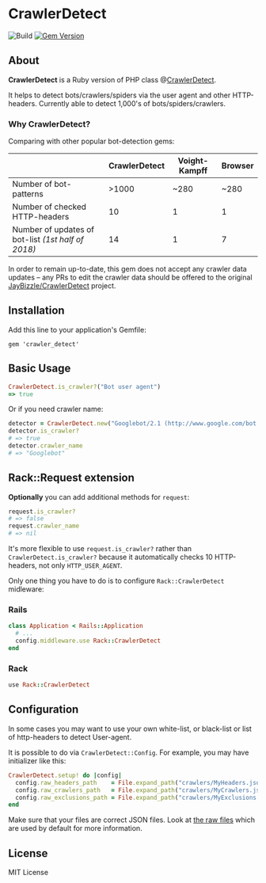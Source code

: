 # CrawlerDetect  
  
![Build](https://github.com/loadkpi/crawler_detect/workflows/build/badge.svg?branch=master) [![Gem Version](https://badge.fury.io/rb/crawler_detect.svg)](https://badge.fury.io/rb/crawler_detect)

## About
**CrawlerDetect** is a Ruby version of PHP class @[CrawlerDetect](https://github.com/JayBizzle/Crawler-Detect). 

It helps to detect  bots/crawlers/spiders via the user agent and other HTTP-headers. Currently able to detect 1,000's of bots/spiders/crawlers.
### Why CrawlerDetect?
Comparing with other popular bot-detection gems:

|  | CrawlerDetect | Voight-Kampff | Browser  |
|--|--|--|--|
| Number of bot-patterns | >1000 | ~280 | ~280 |
| Number of checked HTTP-headers | 10 | 1 | 1 |
| Number of updates of bot-list *(1st half of 2018)* | 14 | 1 | 7 |

In order to remain up-to-date, this gem does not accept any crawler data updates – any PRs to edit the crawler data should be offered to the original  [JayBizzle/CrawlerDetect](https://github.com/JayBizzle/Crawler-Detect) project.

## Installation
Add this line to your application's Gemfile:

`gem 'crawler_detect'`
## Basic Usage
```ruby
CrawlerDetect.is_crawler?("Bot user agent")
=> true
```
Or if you need crawler name:
```ruby
detector = CrawlerDetect.new("Googlebot/2.1 (http://www.google.com/bot.html)")
detector.is_crawler?
# => true
detector.crawler_name
# => "Googlebot"
```
## Rack::Request extension
**Optionally** you can add additional methods for `request`:
```ruby
request.is_crawler?
# => false
request.crawler_name
# => nil
```
It's more flexible to use `request.is_crawler?` rather than `CrawlerDetect.is_crawler?` because it automatically checks 10 HTTP-headers, not only `HTTP_USER_AGENT`.

Only one thing you have to do is to configure `Rack::CrawlerDetect` midleware:
###  Rails
```ruby
class Application < Rails::Application
  # ...
  config.middleware.use Rack::CrawlerDetect
end
```
### Rack
```ruby
use Rack::CrawlerDetect
```
## Configuration
In some cases you may want to use your own white-list, or black-list or list of http-headers to detect User-agent.

It is possible to do via `CrawlerDetect::Config`. For example, you may have initializer like this:
```ruby
CrawlerDetect.setup! do |config|
  config.raw_headers_path    = File.expand_path("crawlers/MyHeaders.json", __dir__)
  config.raw_crawlers_path   = File.expand_path("crawlers/MyCrawlers.json", __dir__)
  config.raw_exclusions_path = File.expand_path("crawlers/MyExclusions.json", __dir__)
end
```
Make sure that your files are correct JSON files. 
Look at [the raw files](https://github.com/loadkpi/crawler_detect/tree/master/lib/crawler_detect/library/raw) which are used by default for more information. 
## License
MIT License

